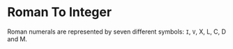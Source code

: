 # Roman To Integer

Roman numerals are represented by seven different symbols: ```I```, ```V```, X, L, C, D and M.
